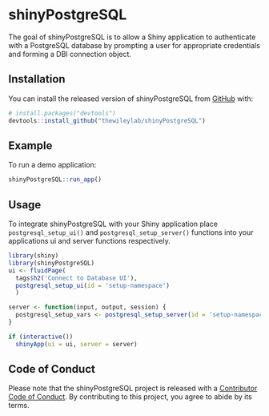 
<!-- README.md is generated from README.Rmd. Please edit that file -->

# shinyPostgreSQL

<!-- badges: start -->

<!-- badges: end -->

The goal of shinyPostgreSQL is to allow a Shiny application to
authenticate with a PostgreSQL database by prompting a user for
appropriate credentials and forming a DBI connection object.

## Installation

You can install the released version of shinyPostgreSQL from
[GitHub](https://github.com/) with:

``` r
# install.packages("devtools")
devtools::install_github("thewileylab/shinyPostgreSQL")
```

## Example

To run a demo application:

``` r
shinyPostgreSQL::run_app()
```

## Usage

To integrate shinyPostgreSQL with your Shiny application place
`postgresql_setup_ui()` and `postgresql_setup_server()` functions into
your applications ui and server functions respectively.

``` r
library(shiny)
library(shinyPostgreSQL)
ui <- fluidPage(
  tags$h2('Connect to Database UI'),
  postgresql_setup_ui(id = 'setup-namespace')
  )

server <- function(input, output, session) {
  postgresql_setup_vars <- postgresql_setup_server(id = 'setup-namespace')
}

if (interactive())
  shinyApp(ui = ui, server = server)
```

## Code of Conduct

Please note that the shinyPostgreSQL project is released with a
[Contributor Code of
Conduct](https://contributor-covenant.org/version/2/0/CODE_OF_CONDUCT.html).
By contributing to this project, you agree to abide by its terms.
